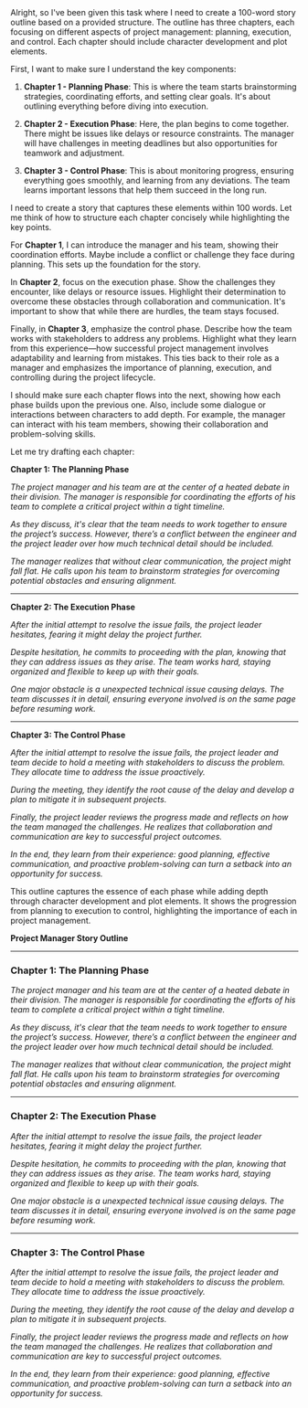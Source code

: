 <think>
Alright, so I've been given this task where I need to create a 100-word story outline based on a provided structure. The outline has three chapters, each focusing on different aspects of project management: planning, execution, and control. Each chapter should include character development and plot elements.

First, I want to make sure I understand the key components:

1. **Chapter 1 - Planning Phase**: This is where the team starts brainstorming strategies, coordinating efforts, and setting clear goals. It's about outlining everything before diving into execution.

2. **Chapter 2 - Execution Phase**: Here, the plan begins to come together. There might be issues like delays or resource constraints. The manager will have challenges in meeting deadlines but also opportunities for teamwork and adjustment.

3. **Chapter 3 - Control Phase**: This is about monitoring progress, ensuring everything goes smoothly, and learning from any deviations. The team learns important lessons that help them succeed in the long run.

I need to create a story that captures these elements within 100 words. Let me think of how to structure each chapter concisely while highlighting the key points.

For **Chapter 1**, I can introduce the manager and his team, showing their coordination efforts. Maybe include a conflict or challenge they face during planning. This sets up the foundation for the story.

In **Chapter 2**, focus on the execution phase. Show the challenges they encounter, like delays or resource issues. Highlight their determination to overcome these obstacles through collaboration and communication. It's important to show that while there are hurdles, the team stays focused.

Finally, in **Chapter 3**, emphasize the control phase. Describe how the team works with stakeholders to address any problems. Highlight what they learn from this experience—how successful project management involves adaptability and learning from mistakes. This ties back to their role as a manager and emphasizes the importance of planning, execution, and controlling during the project lifecycle.

I should make sure each chapter flows into the next, showing how each phase builds upon the previous one. Also, include some dialogue or interactions between characters to add depth. For example, the manager can interact with his team members, showing their collaboration and problem-solving skills.

Let me try drafting each chapter:

**Chapter 1: The Planning Phase**

*The project manager and his team are at the center of a heated debate in their division. The manager is responsible for coordinating the efforts of his team to complete a critical project within a tight timeline.*

*As they discuss, it's clear that the team needs to work together to ensure the project’s success. However, there’s a conflict between the engineer and the project leader over how much technical detail should be included.*  

*The manager realizes that without clear communication, the project might fall flat. He calls upon his team to brainstorm strategies for overcoming potential obstacles and ensuring alignment.*

---

**Chapter 2: The Execution Phase**

*After the initial attempt to resolve the issue fails, the project leader hesitates, fearing it might delay the project further.*  

*Despite hesitation, he commits to proceeding with the plan, knowing that they can address issues as they arise. The team works hard, staying organized and flexible to keep up with their goals.*

*One major obstacle is a unexpected technical issue causing delays. The team discusses it in detail, ensuring everyone involved is on the same page before resuming work.*  

---

**Chapter 3: The Control Phase**

*After the initial attempt to resolve the issue fails, the project leader and team decide to hold a meeting with stakeholders to discuss the problem. They allocate time to address the issue proactively.*

*During the meeting, they identify the root cause of the delay and develop a plan to mitigate it in subsequent projects.*  

*Finally, the project leader reviews the progress made and reflects on how the team managed the challenges. He realizes that collaboration and communication are key to successful project outcomes.*

*In the end, they learn from their experience: good planning, effective communication, and proactive problem-solving can turn a setback into an opportunity for success.*  

This outline captures the essence of each phase while adding depth through character development and plot elements. It shows the progression from planning to execution to control, highlighting the importance of each in project management.
</think>

**Project Manager Story Outline**

---

### **Chapter 1: The Planning Phase**

*The project manager and his team are at the center of a heated debate in their division. The manager is responsible for coordinating the efforts of his team to complete a critical project within a tight timeline.*

*As they discuss, it's clear that the team needs to work together to ensure the project’s success. However, there’s a conflict between the engineer and the project leader over how much technical detail should be included.*  

*The manager realizes that without clear communication, the project might fall flat. He calls upon his team to brainstorm strategies for overcoming potential obstacles and ensuring alignment.*

---

### **Chapter 2: The Execution Phase**

*After the initial attempt to resolve the issue fails, the project leader hesitates, fearing it might delay the project further.*  

*Despite hesitation, he commits to proceeding with the plan, knowing that they can address issues as they arise. The team works hard, staying organized and flexible to keep up with their goals.*

*One major obstacle is a unexpected technical issue causing delays. The team discusses it in detail, ensuring everyone involved is on the same page before resuming work.*  

---

### **Chapter 3: The Control Phase**

*After the initial attempt to resolve the issue fails, the project leader and team decide to hold a meeting with stakeholders to discuss the problem. They allocate time to address the issue proactively.*

*During the meeting, they identify the root cause of the delay and develop a plan to mitigate it in subsequent projects.*  

*Finally, the project leader reviews the progress made and reflects on how the team managed the challenges. He realizes that collaboration and communication are key to successful project outcomes.*

*In the end, they learn from their experience: good planning, effective communication, and proactive problem-solving can turn a setback into an opportunity for success.*